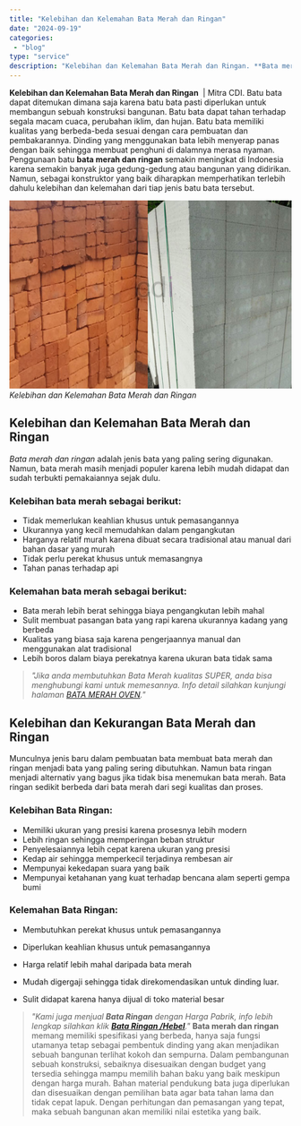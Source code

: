 ```yaml
---
title: "Kelebihan dan Kelemahan Bata Merah dan Ringan"
date: "2024-09-19"
categories:
 - "blog"
type: "service"
description: "Kelebihan dan Kelemahan Bata Merah dan Ringan. **Bata merah dan ringan** memang memiliki spesifikasi yang berbeda, hanya saja fungsi utamanya tetap sebagai p..."
---
```


**Kelebihan dan Kelemahan Bata Merah dan Ringan**  | Mitra CDI. Batu bata dapat ditemukan dimana saja karena batu bata pasti diperlukan untuk membangun sebuah konstruksi bangunan. Batu bata dapat tahan terhadap segala macam cuaca, perubahan iklim, dan hujan. Batu bata memiliki kualitas yang berbeda-beda sesuai dengan cara pembuatan dan pembakarannya. Dinding yang menggunakan bata lebih menyerap panas dengan baik sehingga membuat penghuni di dalamnya merasa nyaman. Penggunaan batu **bata merah dan ringan** semakin meningkat di Indonesia karena semakin banyak juga gedung-gedung atau bangunan yang didirikan. Namun, sebagai konstruktor yang baik diharapkan memperhatikan terlebih dahulu kelebihan dan kelemahan dari tiap jenis batu bata tersebut.

![Kelebihan dan Kelemahan Bata Merah dan Ringan](/images/blog/bata-merah-dan-hebel.jpg)
*Kelebihan dan Kelemahan Bata Merah dan Ringan*

 ## Kelebihan dan Kelemahan Bata Merah dan Ringan

_Bata merah dan ringan_ adalah jenis bata yang paling sering digunakan. Namun, bata merah masih menjadi populer karena lebih mudah didapat dan sudah terbukti pemakaiannya sejak dulu.

### Kelebihan bata merah sebagai berikut:

- Tidak memerlukan keahlian khusus untuk pemasangannya
- Ukurannya yang kecil memudahkan dalam pengangkutan
- Harganya relatif murah karena dibuat secara tradisional atau manual dari bahan dasar yang murah
- Tidak perlu perekat khusus untuk memasangnya
- Tahan panas terhadap api
### Kelemahan bata merah sebagai berikut:

- Bata merah lebih berat sehingga biaya pengangkutan lebih mahal
- Sulit membuat pasangan bata yang rapi karena ukurannya kadang yang berbeda
- Kualitas yang biasa saja karena pengerjaannya manual dan menggunakan alat tradisional
- Lebih boros dalam biaya perekatnya karena ukuran bata tidak sama
> _"Jika anda membutuhkan Bata Merah kualitas SUPER, anda bisa menghubungi kami untuk memesannya. Info detail silahkan kunjungi halaman [BATA MERAH OVEN](/product/bata-merah-oven)."_

 ## Kelebihan dan Kekurangan Bata Merah dan Ringan

Munculnya jenis baru dalam pembuatan bata membuat bata merah dan ringan menjadi bata yang paling sering dibutuhkan. Namun bata ringan menjadi alternativ yang bagus jika tidak bisa menemukan bata merah. Bata ringan sedikit berbeda dari bata merah dari segi kualitas dan proses.

### Kelebihan Bata Ringan:

- Memiliki ukuran yang presisi karena prosesnya lebih modern
- Lebih ringan sehingga memperingan beban struktur
- Penyelesaiannya lebih cepat karena ukuran yang presisi
- Kedap air sehingga memperkecil terjadinya rembesan air
- Mempunyai kekedapan suara yang baik
- Mempunyai ketahanan yang kuat terhadap bencana alam seperti gempa bumi
### Kelemahan Bata Ringan:

- Membutuhkan perekat khusus untuk pemasangannya
- Diperlukan keahlian khusus untuk pemasangannya
- Harga relatif lebih mahal daripada bata merah
- Mudah digergaji sehingga tidak direkomendasikan untuk dinding luar.

- Sulit didapat karena hanya dijual di toko material besar
> _"Kami juga menjual **Bata Ringan** dengan Harga Pabrik, info lebih lengkap silahkan klik **[Bata Ringan /Hebel](/product/jual-bata-ringan-hebel)**."_
**Bata merah dan ringan** memang memiliki spesifikasi yang berbeda, hanya saja fungsi utamanya tetap sebagai pembentuk dinding yang akan menjadikan sebuah bangunan terlihat kokoh dan sempurna. Dalam pembangunan sebuah konstruksi, sebaiknya disesuaikan dengan budget yang tersedia sehingga mampu memilih bahan baku yang baik meskipun dengan harga murah. Bahan material pendukung bata juga diperlukan dan disesuaikan dengan pemilihan bata agar bata tahan lama dan tidak cepat lapuk. Dengan perhitungan dan pemasangan yang tepat, maka sebuah bangunan akan memiliki nilai estetika yang baik.

